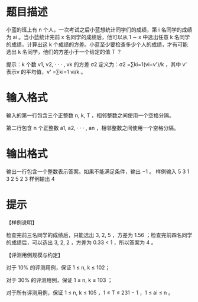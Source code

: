 # 题目描述
小蓝的班上有 n 个人，一次考试之后小蓝想统计同学们的成绩，第 i 名同学的成绩为 ai 。当小蓝统计完前 x 名同学的成绩后，他可以从 1 ∼ x 中选出任意 k 名同学的成绩，计算出这 k 个成绩的方差。小蓝至少要检查多少个人的成绩，才有可能选出 k 名同学，他们的方差小于一个给定的值 T ？

提示：k 个数 v1, v2, · · · , vk 的方差 σ2 定义为：σ2 =∑ki=1(vi−v')/k ，其中 v' 表示v 的平均值，v' =∑ki=1 vi/k 。

# 输入格式
输入的第一行包含三个正整数 n, k, T ，相邻整数之间使用一个空格分隔。

第二行包含 n 个正整数 a1, a2, · · · , an ，相邻整数之间使用一个空格分隔。

# 输出格式
输出一行包含一个整数表示答案。如果不能满足条件，输出 −1 。
样例输入
5 3 1
3 2 5 2 3
样例输出
4
# 提示
【样例说明】

检查完前三名同学的成绩后，只能选出 3, 2, 5 ，方差为 1.56 ；检查完前四名同学的成绩后，可以选出 3, 2, 2 ，方差为 0.33 < 1 ，所以答案为 4 。

【评测用例规模与约定】

对于 10% 的评测用例，保证 1 ≤ n, k ≤ 102；

对于 30% 的评测用例，保证 1 ≤ n, k ≤ 103 ；

对于所有评测用例，保证 1 ≤ n, k ≤ 105 ，1 ≤ T ≤ 231 − 1 ，1 ≤ ai ≤ n 。
